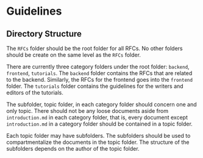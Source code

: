 # Guidelines

## Directory Structure 

The `RFCs` folder should be the root folder for all RFCs. No other folders should be create on the same level as the `RFCs` folder. 

There are currently three category folders under the root folder: `backend`, `frontend`, `tutorials`. The `backend` folder contains the RFCs that are related to the backend. Similarly, the RFCs for the frontend goes into the `frontend` folder. The `tutorials` folder contains the guidelines for the writers and editors of the tutorials. 

The subfolder, topic folder, in each category folder should concern one and only topic. There should not be any loose documents aside from `introduction.md` in each category folder, that is, every document except `introduction.md` in a category folder should be contained in a topic folder. 

Each topic folder may have subfolders. The subfolders should be used to compartmentalize the documents in the topic folder. The structure of the subfolders depends on the author of the topic folder. 
